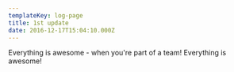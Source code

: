 ```yaml
---
templateKey: log-page
title: 1st update
date: 2016-12-17T15:04:10.000Z
---
```


Everything is awesome - when you're part of a team! Everything is awesome!